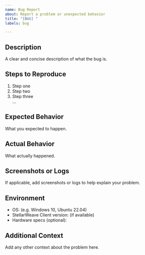 ```yaml
---
name: Bug Report
about: Report a problem or unexpected behavior
title: "[BUG] "
labels: bug

---
```


## Description

A clear and concise description of what the bug is.

## Steps to Reproduce

1. Step one  
2. Step two  
3. Step three  
...  

## Expected Behavior

What you expected to happen.

## Actual Behavior

What actually happened.

## Screenshots or Logs

If applicable, add screenshots or logs to help explain your problem.

## Environment

- OS: (e.g. Windows 10, Ubuntu 22.04)  
- StellarWeave Client version: (if available)  
- Hardware specs (optional):  

## Additional Context

Add any other context about the problem here.
